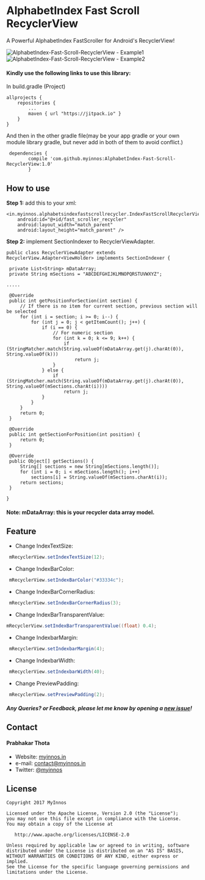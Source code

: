 # AlphabetIndex Fast Scroll RecyclerView
A Powerful AlphabetIndex FastScroller for Android's RecyclerView!

 ![AlphabetIndex-Fast-Scroll-RecyclerView - Example1](https://raw.githubusercontent.com/myinnos/AlphabetIndex-Fast-Scroll-RecyclerView/0d6c4f2f0b9f3b573a4f2abf2c87b62237081286/images-gif/AlphabetIndex-Fast-Scroll-RecyclerView_1.gif)
 `` `` `` `` `` `` `` ``
  ![AlphabetIndex-Fast-Scroll-RecyclerView - Example2](https://raw.githubusercontent.com/myinnos/AlphabetIndex-Fast-Scroll-RecyclerView/0d6c4f2f0b9f3b573a4f2abf2c87b62237081286/images-gif/AlphabetIndex-Fast-Scroll-RecyclerView_2.gif)
 
#### Kindly use the following links to use this library:

In build.gradle (Project)

	allprojects {
		repositories {
			...
			maven { url "https://jitpack.io" }
		}
	}
	
And then in the other gradle file(may be your app gradle or your own module library gradle, but never add in both of them to avoid conflict.)
	
	 dependencies {
	        compile 'com.github.myinnos:AlphabetIndex-Fast-Scroll-RecyclerView:1.0'
	        }
          
How to use
-----
**Step 1:** add this to your xml:

    <in.myinnos.alphabetsindexfastscrollrecycler.IndexFastScrollRecyclerView
        android:id="@+id/fast_scroller_recycler"
        android:layout_width="match_parent"
        android:layout_height="match_parent" />

**Step 2:** implement SectionIndexer to RecyclerViewAdapter.

    public class RecyclerViewAdapter extends RecyclerView.Adapter<ViewHolder> implements SectionIndexer {

     private List<String> mDataArray;
     private String mSections = "ABCDEFGHIJKLMNOPQRSTUVWXYZ";
    
    .....
    
     @Override
     public int getPositionForSection(int section) {
         // If there is no item for current section, previous section will be selected
         for (int i = section; i >= 0; i--) {
             for (int j = 0; j < getItemCount(); j++) {
                 if (i == 0) {
                     // For numeric section
                     for (int k = 0; k <= 9; k++) {
                         if (StringMatcher.match(String.valueOf(mDataArray.get(j).charAt(0)), String.valueOf(k)))
                             return j;
                     }
                 } else {
                     if (StringMatcher.match(String.valueOf(mDataArray.get(j).charAt(0)), String.valueOf(mSections.charAt(i))))
                         return j;
                 }
             }
         }
         return 0;
     }

     @Override
     public int getSectionForPosition(int position) {
         return 0;
     }

     @Override
     public Object[] getSections() {
         String[] sections = new String[mSections.length()];
         for (int i = 0; i < mSections.length(); i++)
             sections[i] = String.valueOf(mSections.charAt(i));
         return sections;
     }
    
    }

#### Note: mDataArray: this is your recycler data array model.

Feature
-----
- Change IndexTextSize:
```java
 mRecyclerView.setIndexTextSize(12);
```
- Change IndexBarColor:
```java
 mRecyclerView.setIndexBarColor("#33334c");
```
- Change IndexBarCornerRadius:
```java
 mRecyclerView.setIndexBarCornerRadius(3);
```
- Change IndexBarTransparentValue:
```java
mRecyclerView.setIndexBarTransparentValue((float) 0.4);
```
- Change IndexbarMargin:
```java
 mRecyclerView.setIndexbarMargin(4);
```
- Change IndexbarWidth:
```java
 mRecyclerView.setIndexbarWidth(40);
```
- Change PreviewPadding:
```java
 mRecyclerView.setPreviewPadding(2);
```
##### Any Queries? or Feedback, please let me know by opening a [new issue](https://github.com/myinnos/AlphabetIndex-Fast-Scroll-RecyclerView/issues/new)!

## Contact
#### Prabhakar Thota
* Website: [myinnos.in](http://www.myinnos.in "Prabhakar Thota")
* e-mail: contact@myinnos.in
* Twitter: [@myinnos](https://twitter.com/myinnos "Prabhakar Thota on twitter")         

License
-------

    Copyright 2017 MyInnos

    Licensed under the Apache License, Version 2.0 (the "License");
    you may not use this file except in compliance with the License.
    You may obtain a copy of the License at

       http://www.apache.org/licenses/LICENSE-2.0

    Unless required by applicable law or agreed to in writing, software
    distributed under the License is distributed on an "AS IS" BASIS,
    WITHOUT WARRANTIES OR CONDITIONS OF ANY KIND, either express or implied.
    See the License for the specific language governing permissions and
    limitations under the License.
